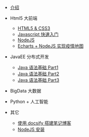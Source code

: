 <!-- docs/_sidebar.md -->

- [介绍](README "Think About AI")

- Html5 大前端

  - [HTML5 & CSS3](html5/01_Html/)
  - [Javascript 快速入门](html5/02_Javascript/)
  - [NodeJS](html5/03_Node/)
  - [Echarts + NodeJS 实现疫情地图](html5/03_Echarts)

- JavaEE 分布式开发

  - [Java 语法基础 Part1](javaee/)
  - [Java 语法基础 Part2](javaee/)
  - [Java 语法基础 Part3](javaee/)

- BigData 大数据

- Python + 人工智能

- 其它
  - [使用 docsify 搭建笔记博客](other/01_docsify/ "使用 docsify 搭建笔记博客")
  - [NodeJS 安装](other/02_XXXX)
